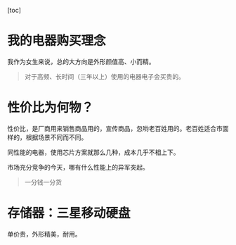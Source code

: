 [toc]



# 我的电器购买理念





我作为女生来说，总的大方向是外形颜值高、小而精。  

> 对于高频、长时间（三年以上）使用的电器电子会买贵的。



# 性价比为何物？



性价比，是厂商用来销售商品用的，宣传商品，忽哟老百姓用的。老百姓适合市面样的，根据场景不同而不同。  

同性能的电器，使用芯片方案就那么几种，成本几乎不相上下。  

市场充分竞争的今天，哪有什么性能上的异军突起。



> 一分钱一分货



# 存储器：三星移动硬盘

单价贵，外形精美，耐用。